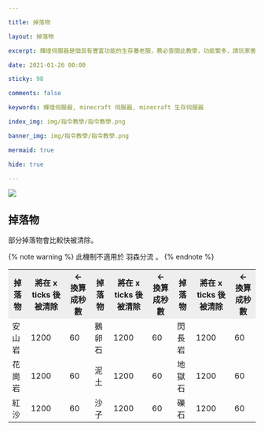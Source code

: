 ```yaml
---

title: 掉落物

layout: 掉落物

excerpt: 輝煌伺服器是個具有豐富功能的生存養老服，務必查閱此教學，功能繁多，請玩家善用 Ctrl + F 關鍵字查詢。

date: 2021-01-26 00:00

sticky: 98

comments: false

keywords: 輝煌伺服器, minecraft 伺服器, minecraft 生存伺服器

index_img: img/指令教學/指令教學.png

banner_img: img/指令教學/指令教學.png

mermaid: true

hide: true

---
```


<style>
:not([data-user-color-scheme]) th {
    position: sticky;
    top: 0;
    z-index: 10000;
    background-color: #eee;
}

[data-user-color-scheme="dark"] th {
    position: sticky;
    top: 0;
    z-index: 10000;
    background-color: #1f3144;
}
</style>

![](img/指令教學/橫幅.png) 

## 掉落物
部分掉落物會比較快被清除。

{% note warning %}
此機制不適用於 羽森分流 。
{% endnote %}

<table>
  <tr>
    <th>掉落物</th>
    <th>將在 x ticks 後被清除</th>
    <th><- 換算成秒數</th>
    <th>掉落物</th>
    <th>將在 x ticks 後被清除</th>
    <th><- 換算成秒數</th>
    <th>掉落物</th>
    <th>將在 x ticks 後被清除</th>
    <th><- 換算成秒數</th>
  </tr>
  <tr>
    <td>安山岩</td>
    <td>1200</td>
    <td>60</td>
    <td>鵝卵石</td>
    <td>1200</td>
    <td>60</td>
    <td>閃長岩</td>
    <td>1200</td>
    <td>60</td>
  </tr>
  <tr>
    <td>花崗岩</td>
    <td>1200</td>
    <td>60</td>
    <td>泥土</td>
    <td>1200</td>
    <td>60</td>
    <td>地獄石</td>
    <td>1200</td>
    <td>60</td>
  </tr>
  <tr>
    <td>紅沙</td>
    <td>1200</td>
    <td>60</td>
    <td>沙子</td>
    <td>1200</td>
    <td>60</td>
    <td>礫石</td>
    <td>1200</td>
    <td>60</td>
  </tr>
</table>

